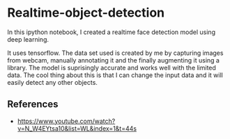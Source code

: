 # Realtime-object-detection
In this ipython notebook, I created a realtime face detection model using deep learning. 

It uses tensorflow. The data set used is created by me by capturing images from webcam, manually annotating it and the finally augmenting it using a library. The model is suprisingly accurate and works well with the limited data. The cool thing about this is that I can change the input data and it will easily detect any other objects.

## References
- https://www.youtube.com/watch?v=N_W4EYtsa10&list=WL&index=1&t=44s
